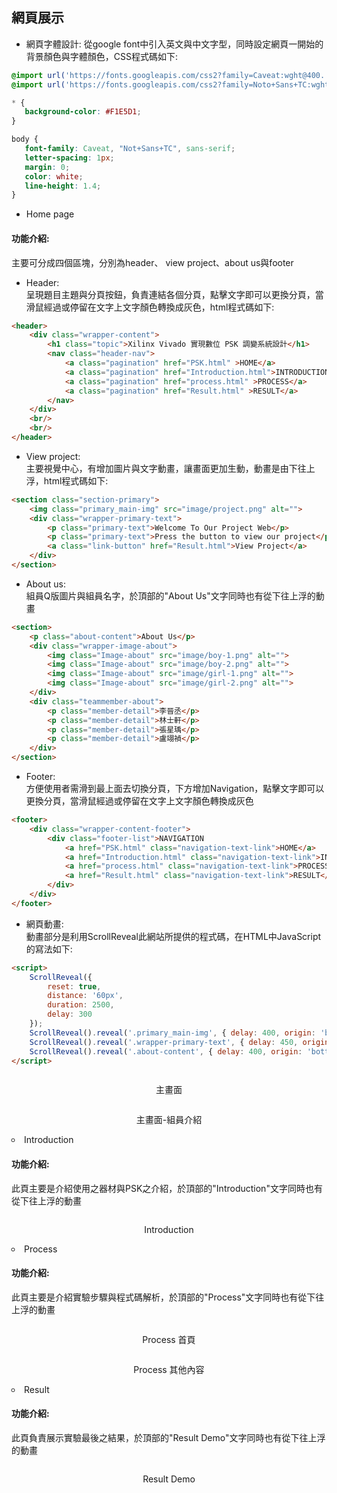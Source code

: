網頁展示
--


- 網頁字體設計:
    從google font中引入英文與中文字型，同時設定網頁一開始的背景顏色與字體顏色，CSS程式碼如下:
 ```css
@import url('https://fonts.googleapis.com/css2?family=Caveat:wght@400..700&display=swap');
@import url('https://fonts.googleapis.com/css2?family=Noto+Sans+TC:wght@100..900&display=swap');

* {
    background-color: #F1E5D1;
}

body {
    font-family: Caveat, "Not+Sans+TC", sans-serif;
    letter-spacing: 1px;
    margin: 0;
    color: white;
    line-height: 1.4;
}
```

- Home page

#### **功能介紹:**

主要可分成四個區塊，分別為header、 view project、about us與footer

- Header:  
  呈現題目主題與分頁按鈕，負責連結各個分頁，點擊文字即可以更換分頁，當滑鼠經過或停留在文字上文字顏色轉換成灰色，html程式碼如下:
```html
<header>
    <div class="wrapper-content">
        <h1 class="topic">Xilinx Vivado 實現數位 PSK 調變系統設計</h1>
        <nav class="header-nav">
            <a class="pagination" href="PSK.html" >HOME</a>
            <a class="pagination" href="Introduction.html">INTRODUCTION</a>
            <a class="pagination" href="process.html" >PROCESS</a>
            <a class="pagination" href="Result.html" >RESULT</a>
        </nav>
    </div>
    <br/>
    <br/>
</header>
```

- View project:  
  主要視覺中心，有增加圖片與文字動畫，讓畫面更加生動，動畫是由下往上浮，html程式碼如下:  
```html
<section class="section-primary">
    <img class="primary_main-img" src="image/project.png" alt="">
    <div class="wrapper-primary-text">
        <p class="primary-text">Welcome To Our Project Web</p>
        <p class="primary-text">Press the button to view our project</p>
        <a class="link-button" href="Result.html">View Project</a>
    </div>
</section>
```

- About us:  
  組員Q版圖片與組員名字，於頂部的"About Us"文字同時也有從下往上浮的動畫  
```html
<section>
    <p class="about-content">About Us</p>
    <div class="wrapper-image-about">
        <img class="Image-about" src="image/boy-1.png" alt="">
        <img class="Image-about" src="image/boy-2.png" alt="">
        <img class="Image-about" src="image/girl-1.png" alt="">
        <img class="Image-about" src="image/girl-2.png" alt="">
    </div>
    <div class="teammember-about">
        <p class="member-detail">李晉丞</p>
        <p class="member-detail">林士軒</p>
        <p class="member-detail">張星瑀</p>
        <p class="member-detail">盧翊禎</p>
    </div>
</section>
```

    
- Footer:  
  方便使用者需滑到最上面去切換分頁，下方增加Navigation，點擊文字即可以更換分頁，當滑鼠經過或停留在文字上文字顏色轉換成灰色
```html
<footer>
    <div class="wrapper-content-footer">
        <div class="footer-list">NAVIGATION
            <a href="PSK.html" class="navigation-text-link">HOME</a>
            <a href="Introduction.html" class="navigation-text-link">INTRODUCTION</a>
            <a href="process.html" class="navigation-text-link">PROCESS</a>
            <a href="Result.html" class="navigation-text-link">RESULT</a>
        </div>
    </div> 
</footer>
```

- 網頁動畫:      
    動畫部分是利用ScrollReveal此網站所提供的程式碼，在HTML中JavaScript的寫法如下:
```html
<script>
    ScrollReveal({
        reset: true,
        distance: '60px',
        duration: 2500,
        delay: 300
    });
    ScrollReveal().reveal('.primary_main-img', { delay: 400, origin: 'bottom' });
    ScrollReveal().reveal('.wrapper-primary-text', { delay: 450, origin: 'right' });
    ScrollReveal().reveal('.about-content', { delay: 400, origin: 'bottom' });
</script>
```

<div style="text-align:center">
    <img src="image/homepage-1.png" alt=""> 
    <p>主畫面</p>
    <img src="image/homepage-2.png" alt=""> 
    <p>主畫面-組員介紹</p>
</div>
  
  <li style=" list-style-type: circle">Introduction</li>
  <h4> <strong>功能介紹:</strong></h4> 
  <p>此頁主要是介紹使用之器材與PSK之介紹，於頂部的"Introduction"文字同時也有從下往上浮的動畫</p>  
  <div style="text-align:center">
    <img src="image/Introduction-1.png" alt=""> 
    <p>Introduction</p>
  </div>


  <li style=" list-style-type: circle">Process</li>
  <h4> <strong>功能介紹:</strong></h4> 
  <p>此頁主要是介紹實驗步驟與程式碼解析，於頂部的"Process"文字同時也有從下往上浮的動畫</p> 
  <div style="text-align:center">
    <img src="image/process-1.png" alt=""> 
    <p>Process 首頁</p>
    <img src="image/process-2.png" alt=""> 
    <p>Process 其他內容</p>
  </div>  

  <li style="list-style-type: circle">Result</li> 
  <h4> <strong>功能介紹:</strong></h4> 
  <p>此頁負責展示實驗最後之結果，於頂部的"Result Demo"文字同時也有從下往上浮的動畫</p>  
  <div style="text-align:center">
    <img src="image/Result_demo.png" alt=""> 
    <p>Result Demo</p>
  </div> 

</ul>  
